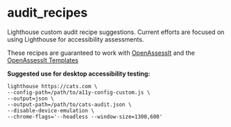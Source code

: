 # audit_recipes
Lighthouse custom audit recipe suggestions. Current efforts are focused on using Lighthouse for accessibility assessments.

These recipes are guaranteed to work with [OpenAssessIt](https://github.com/OpenAssessItToolkit/openassessit) and the [OpenAssessIt Templates](https://github.com/OpenAssessItToolkit/openassessit_templates)

__Suggested use for desktop accessibility testing:__

```
lighthouse https://cats.com \
--config-path=/path/to/a11y-config-custom.js \
--output=json \
--output-path=/path/to/cats-audit.json \
--disable-device-emulation \
--chrome-flags='--headless --window-size=1300,600'
```

